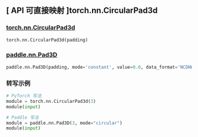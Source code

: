 
## [ API 可直接映射 ]torch.nn.CircularPad3d

### [torch.nn.CircularPad3d](https://pytorch.org/docs/stable/generated/torch.nn.CircularPad3d.html#circularpad3d)

```python
torch.nn.CircularPad3d(padding)
```

### [paddle.nn.Pad3D](https://www.paddlepaddle.org.cn/documentation/docs/zh/develop/api/paddle/nn/Pad3D_cn.html#pad3d)

```python
paddle.nn.Pad3D(padding, mode='constant', value=0.0, data_format='NCDHW', name=None)
```

### 转写示例

```python
# PyTorch 写法
module = torch.nn.CircularPad3d(3)
module(input)

# Paddle 写法
module = paddle.nn.Pad3D(3, mode="circular")
module(input)
```
